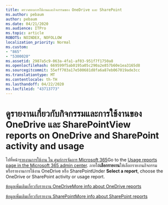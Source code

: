 ```yaml
---
title: ตรวจสอบการใช้งานและกิจกรรมของ OneDrive และ SharePoint
ms.author: pebaum
author: pebaum
ms.date: 04/21/2020
ms.audience: ITPro
ms.topic: article
ROBOTS: NOINDEX, NOFOLLOW
localization_priority: Normal
ms.custom:
- "865"
- "5300020"
ms.assetid: 2987a5c9-063a-4fa1-af03-951f7f1750a8
ms.openlocfilehash: 669599f5ab0195a05c290a2e857b60e1ea3165d8
ms.sourcegitcommit: 55eff703a17e500681d8fa6a87eb067019ade3cc
ms.translationtype: MT
ms.contentlocale: th-TH
ms.lasthandoff: 04/22/2020
ms.locfileid: "43713773"
---
```

# <a name="view-reports-on-onedrive-and-sharepoint-activity-and-usage"></a><span data-ttu-id="f09b2-102">ดูรายงานเกี่ยวกับกิจกรรมและการใช้งานของ OneDrive และ SharePoint</span><span class="sxs-lookup"><span data-stu-id="f09b2-102">View reports on OneDrive and SharePoint activity and usage</span></span>

<span data-ttu-id="f09b2-103">ไปที่หน้า[รายงานการใช้งาน ใน ศูนย์การจัดการ Microsoft 365](https://admin.microsoft.com/AdminPortal/Home)</span><span class="sxs-lookup"><span data-stu-id="f09b2-103">Go to the [Usage reports page in the Microsoft 365 admin center](https://admin.microsoft.com/AdminPortal/Home).</span></span> <span data-ttu-id="f09b2-104">ภายใต้**เลือกรายงาน**ให้เลือกรายงานกิจกรรมหรือรายงานการใช้งาน OneDrive หรือ SharePoint</span><span class="sxs-lookup"><span data-stu-id="f09b2-104">Under **Select a report**, choose the OneDrive or SharePoint activity or usage report.</span></span>
  
[<span data-ttu-id="f09b2-105">ข้อมูลเพิ่มเติมเกี่ยวกับรายงาน OneDrive</span><span class="sxs-lookup"><span data-stu-id="f09b2-105">More info about OneDrive reports</span></span>](https://go.microsoft.com/fwlink/?linkid=875239)
  
[<span data-ttu-id="f09b2-106">ข้อมูลเพิ่มเติมเกี่ยวกับรายงาน SharePoint</span><span class="sxs-lookup"><span data-stu-id="f09b2-106">More info about SharePoint reports</span></span>](https://go.microsoft.com/fwlink/?linkid=875240)
  